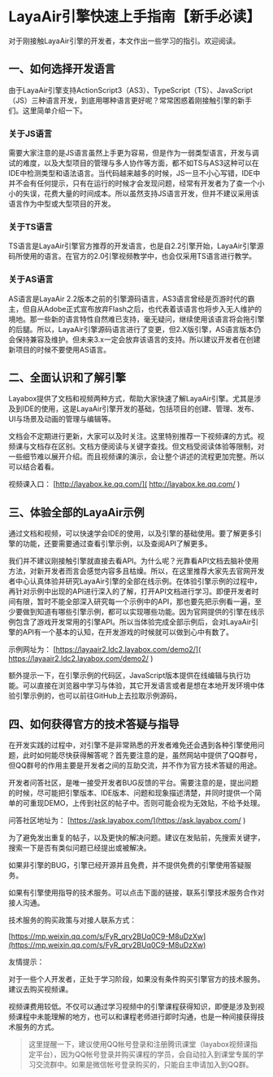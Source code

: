 # LayaAir引擎快速上手指南【新手必读】

对于刚接触LayaAir引擎的开发者，本文作出一些学习的指引。欢迎阅读。

## 一、如何选择开发语言

由于LayaAir引擎支持ActionScript3（AS3）、TypeScript（TS）、JavaScript（JS）三种语言开发，到底用哪种语言更好呢？常常困惑着刚接触引擎的新手们。这里简单介绍一下。

### 关于JS语言

需要大家注意的是JS语言虽然上手更为容易，但是作为一弱类型语言，开发与调试的难度，以及大型项目的管理与多人协作等方面，都不如TS与AS3这种可以在IDE中检测类型和语法语言。当代码越来越多的时候，JS一旦不小心写错，IDE中并不会有任何提示，只有在运行的时候才会发现问题，经常有开发者为了查一个小小的失误，花费大量的时间成本。所以虽然支持JS语言开发，但并不建议采用该语言作为中型或大型项目的开发。

### 关于TS语言

TS语言是LayaAir引擎官方推荐的开发语言，也是自2.2引擎开始，LayaAir引擎源码所使用的语言。在官方的2.0引擎视频教学中，也会仅采用TS语言进行教学。

### 关于AS语言

AS语言是LayaAir 2.2版本之前的引擎源码语言，AS3语言曾经是页游时代的霸主，但自从Adobe正式宣布放弃Flash之后，也代表着该语言也将步入无人维护的境地。那一些新的语言特性自然难已支持，毫无疑问，继续使用该语言将会拖引擎的后腿。所以，LayaAir引擎源码语言进行了变更，但2.X版引擎，AS语言版本仍会保持兼容及维护。但未来3.x一定会放弃该语言的支持。所以建议开发者在创建新项目的时候不要使用AS语言。

 

## 二、全面认识和了解引擎

Layabox提供了文档和视频两种方式，帮助大家快速了解LayaAir引擎。尤其是涉及到IDE的使用，这是LayaAir引擎开发的基础，包括项目的创建、管理、发布、UI与场景及动画的管理与编辑等。

文档会不定期进行更新，大家可以及时关注。这里特别推荐一下视频课的方式。视频课与文档存在区别。文档方便阅读与关键字查找。但文档受阅读体验等限制，对一些细节难以展开介绍。而且视频课的演示，会让整个讲述的流程更加完整。所以可以结合着看。

视频课入口： [http://layabox.ke.qq.com/]( http://layabox.ke.qq.com/ ) 



## 三、体验全部的LayaAir示例

通过文档和视频，可以快速学会IDE的使用，以及引擎的基础使用。要了解更多引擎的功能，还要需要通过查看引擎示例，以及查阅API了解更多。

我们并不建议刚接触引擎就直接去看API。为什么呢？光靠看API文档去脑补使用方法，对新开发者而言会感觉内容多且枯燥。所以，在这里推荐大家先去官网开发者中心认真体验并研究LayaAir引擎的全部在线示例。在体验引擎示例的过程中，再针对示例中出现的API进行深入的了解，打开API文档进行学习。即便开发者时间有限，暂时不能全部深入研究每一个示例中的API，那也要先把示例看一遍，至少要做到知道有哪些引擎示例，都可以实现哪些功能。因为官网提供的引擎在线示例包含了游戏开发常用的引擎API。所以当体验完成全部示例后，会对LayaAir引擎的API有一个基本的认知，在开发游戏的时候就可以做到心中有数了。

示例网址为： [https://layaair2.ldc2.layabox.com/demo2/]( https://layaair2.ldc2.layabox.com/demo2/ ) 

额外提示一下，在引擎示例的代码区，JavaScript版本提供在线编辑与执行功能。可以直接在浏览器中学习与体验，其它开发语言或者是想在本地开发环境中体验引擎示例的，也可以前往GitHub上去拉取示例源码，

 

## 四、如何获得官方的技术答疑与指导

在开发实践的过程中，对引擎不是非常熟悉的开发者难免还会遇到各种引擎使用问题，此时如何能尽快获得解答呢？首先要注意的是，虽然网站中提供了QQ群号，但QQ群号的作用主要是开发者之间的互助交流，并不作为官方技术答疑的用途。

开发者问答社区，是唯一接受开发者BUG反馈的平台。需要注意的是，提出问题的时候，尽可能把引擎版本、IDE版本、问题和现象描述清楚，并同时提供一个简单的可重现DEMO，上传到社区的帖子中。否则可能会视为无效贴，不给予处理。

问答社区地址为： [https://ask.layabox.com/](https://ask.layabox.com/ ) 

为了避免发出重复的帖子，以及更快的解决问题。建议在发贴前，先搜索关键字，搜索一下是否有类似问题已经提出或被解决。

如果非引擎的BUG，引擎已经开源并且免费，并不提供免费的引擎使用答疑服务。

如果有引擎使用指导的技术服务。可以点击下面的链接，联系引擎技术服务合作对接人沟通。

技术服务的购买政策与对接人联系方式：

[https://mp.weixin.qq.com/s/FyR_qrv2BUq0C9-M8uDzXw](https://mp.weixin.qq.com/s/FyR_qrv2BUq0C9-M8uDzXw)

友情提示：

对于一些个人开发者，正处于学习阶段，如果没有条件购买引擎官方的技术服务。建议去购买视频课。

视频课费用较低。不仅可以通过学习视频中的引擎课程获得知识，即便是涉及到视频课程中未能理解的地方，也可以和课程老师进行即时沟通，也是一种间接获得技术服务的方式。

> 这里提醒一下，建议使用QQ帐号登录和注册腾讯课堂（layabox视频课指定平台），因为QQ帐号登录并购买课程的学员，会自动拉入到课堂专属的学习交流群中。如果是微信帐号登录购买的，只能自主申请加入到QQ群。

